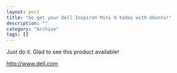 ```yaml
--- 
layout: post 
title: "Go get your Dell Inspiron Mini 9 today with Ubuntu!"
description: ""
category: "Archive"
tags: []
---  
```

Just do it. Glad to see this product available!



<a href="http://www.dell.com">http://www.dell.com</a>